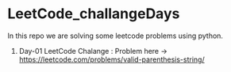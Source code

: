 # LeetCode_challangeDays
In this repo we are solving some leetcode problems using python.
1. Day-01 LeetCode Chalange : Problem here -> https://leetcode.com/problems/valid-parenthesis-string/ 
